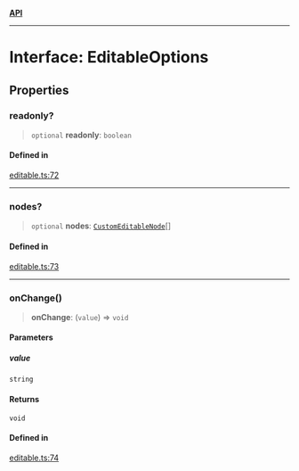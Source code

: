 [**API**](../API.md)

***

# Interface: EditableOptions

## Properties

### readonly?

> `optional` **readonly**: `boolean`

#### Defined in

[editable.ts:72](https://github.com/inokawa/edix/blob/572610e01d8da5d90412e7ddb91cd712dd123451/src/core/editable.ts#L72)

***

### nodes?

> `optional` **nodes**: [`CustomEditableNode`](CustomEditableNode.md)[]

#### Defined in

[editable.ts:73](https://github.com/inokawa/edix/blob/572610e01d8da5d90412e7ddb91cd712dd123451/src/core/editable.ts#L73)

***

### onChange()

> **onChange**: (`value`) => `void`

#### Parameters

##### value

`string`

#### Returns

`void`

#### Defined in

[editable.ts:74](https://github.com/inokawa/edix/blob/572610e01d8da5d90412e7ddb91cd712dd123451/src/core/editable.ts#L74)
